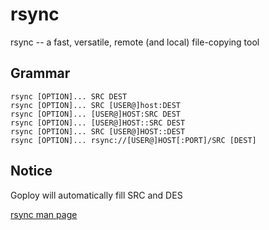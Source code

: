 # rsync
rsync -- a fast, versatile, remote (and local) file-copying tool

## Grammar

```
rsync [OPTION]... SRC DEST
rsync [OPTION]... SRC [USER@]host:DEST
rsync [OPTION]... [USER@]HOST:SRC DEST
rsync [OPTION]... [USER@]HOST::SRC DEST
rsync [OPTION]... SRC [USER@]HOST::DEST
rsync [OPTION]... rsync://[USER@]HOST[:PORT]/SRC [DEST]
```

## Notice
Goploy will automatically fill SRC and DES

[rsync man page](https://linux.die.net/man/1/rsync)